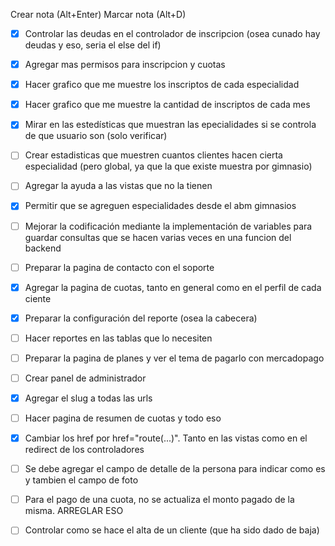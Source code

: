 Crear nota (Alt+Enter)
Marcar nota (Alt+D)
- [x] Controlar las deudas en el controlador de inscripcion (osea cunado hay deudas y eso, seria el else del if)
- [x] Agregar mas permisos para inscripcion y cuotas
- [x] Hacer grafico que me muestre los inscriptos de cada especialidad
- [x] Hacer grafico que me muestre la cantidad de inscriptos de cada mes

- [x] Mirar en las estedísticas que muestran las epecialidades si se controla de que usuario son (solo verificar)
- [ ] Crear estadisticas que muestren cuantos clientes hacen cierta especialidad (pero global, ya que la que existe muestra por gimnasio)

- [ ] Agregar la ayuda a las vistas que no la tienen

- [x] Permitir que se agreguen especialidades desde el abm gimnasios
- [ ] Mejorar la codificación mediante la implementación de variables para guardar consultas que se hacen varias veces en una funcion del backend

- [ ] Preparar la pagina de contacto con el soporte
- [x] Agregar la pagina de cuotas, tanto en general como en el perfil de cada ciente
- [x] Preparar la configuración del reporte (osea la cabecera)

- [ ] Hacer reportes en las tablas que lo necesiten
- [ ] Preparar la pagina de planes y ver el tema de pagarlo con mercadopago


- [ ] Crear panel de administrador
- [x] Agregar el slug a todas las urls
- [ ] Hacer pagina de resumen de cuotas y todo eso


- [x] Cambiar los href por href="route(...)". Tanto en las vistas como en el redirect de los controladores

- [ ] Se debe agregar el campo de detalle de la persona para indicar como es y tambien el campo de foto

- [ ] Para el pago de una cuota, no se actualiza el monto pagado de la misma. ARREGLAR ESO

- [ ] Controlar como se hace el alta de un cliente (que ha sido dado de baja)

